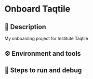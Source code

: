 # Onboard Taqtile

## 📝 Description

My onboarding project for Institute Taqtile

## ⚙️ Environment and tools

## 🚀 Steps to run and debug